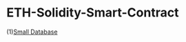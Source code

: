 # ETH-Solidity-Smart-Contract
(1)[Small Database](https://github.com/ivan0124/ETH-Solidity-Smart-Contract/wiki/small_database)
